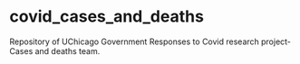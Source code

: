 # covid_cases_and_deaths
Repository of UChicago Government Responses to Covid research project- Cases and deaths team. 

